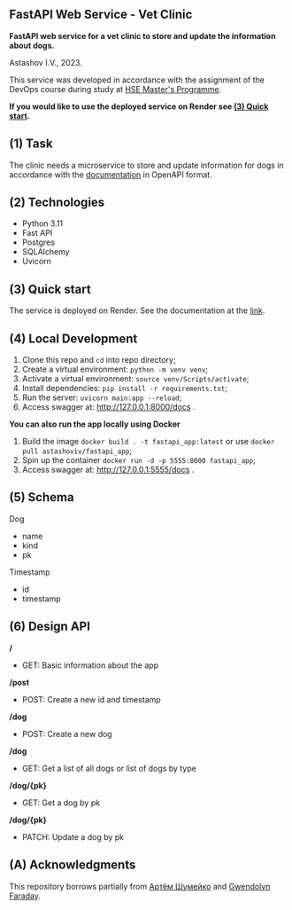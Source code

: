 ﻿## FastAPI Web Service - Vet Clinic

**FastAPI web service for a vet clinic to store and update the information about dogs.**

Astashov I.V., 2023.

This service was developed in accordance with the assignment of the
DevOps course during study at [HSE Master's Programme](https://www.hse.ru/en/ma/mlds/).

**If you would like to use the deployed service on Render see [(3) Quick start](https://github.com/igorastashov/web-service/blob/dev/README.md#3-quick-start).**


## (1) Task

The clinic needs a microservice to store and update information for dogs 
in accordance with the [documentation](https://github.com/igorastashov/web-service/blob/dev/clinic.yaml) in OpenAPI format.


## (2) Technologies

- Python 3.11
- Fast API
- Postgres
- SQLAlchemy
- Uvicorn


## (3) Quick start

The service is deployed on Render. See the documentation at the [link](https://fastapi-vet-service-with-db-postgres.onrender.com/docs).


## (4) Local Development

1. Clone this repo and `cd` into repo directory;
2. Create a virtual environment: `python -m venv venv`;
3. Activate a virtual environment: `source venv/Scripts/activate`;
4. Install dependencies: `pip install -r requirements.txt`;
5. Run the server: `uvicorn main:app --reload`;
6. Access swagger at: http://127.0.0.1:8000/docs .

**You can also run the app locally using Docker**

1. Build the image `docker build . -t fastapi_app:latest` or use `docker pull astashoviv/fastapi_app`;
2. Spin up the container `docker run -d -p 5555:8000 fastapi_app`;
3. Access swagger at: http://127.0.0.1:5555/docs .


## (5) Schema

Dog
- name
- kind
- pk

Timestamp
- id
- timestamp


## (6) Design API

**/**

- GET: Basic information about the app

**/post**

- POST: Create a new id and timestamp

**/dog**

- POST: Create a new dog

**/dog**

- GET: Get a list of all dogs or list of dogs by type

**/dog/{pk}**

- GET: Get a dog by pk

**/dog/{pk}**

- PATCH: Update a dog by pk


## (A) Acknowledgments

This repository borrows partially from [Артём Шумейко](https://www.youtube.com/watch?v=_1H1qsNqxwM&list=PLeLN0qH0-mCVQKZ8-W1LhxDcVlWtTALCS&index=16) and [Gwendolyn Faraday](https://github.com/gwenf/python-polls).
